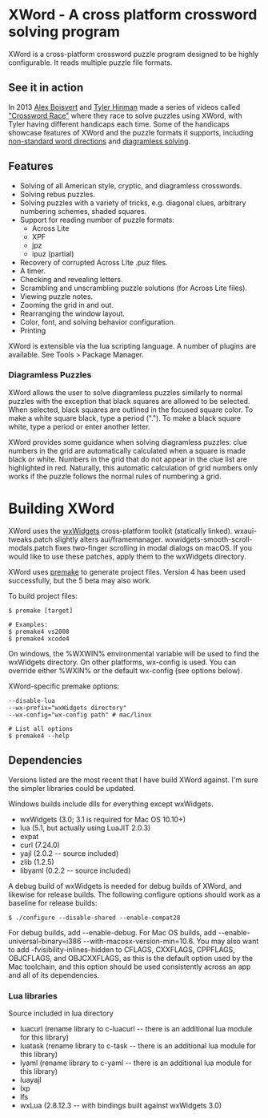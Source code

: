 
# XWord - A cross platform crossword solving program #

XWord is a cross-platform crossword puzzle program designed to be highly
configurable.  It reads multiple puzzle file formats.

## See it in action ##

In 2013 [Alex Boisvert](http://www.alexboisvert.com/) and
[Tyler Hinman](http://www.tylerhinman.com/) made a series of videos called
["Crossword Race"](https://www.youtube.com/watch?v=3kz5z7mobBM&list=PLkuKuYfrweip0hxFZr4gQ7Fk_eLrfbo2Z)
where they race to solve puzzles using XWord, with Tyler having different
handicaps each time.  Some of the handicaps showcase features of XWord and the
puzzle formats it supports, including [non-standard word directions](https://www.youtube.com/watch?v=3kz5z7mobBM&list=PLkuKuYfrweip0hxFZr4gQ7Fk_eLrfbo2Z)
and [diagramless solving](https://www.youtube.com/watch?v=7P1EeDniH5c&index=2&list=PLkuKuYfrweip0hxFZr4gQ7Fk_eLrfbo2Z).

## Features ##

* Solving of all American style, cryptic, and diagramless crosswords.
* Solving rebus puzzles.
* Solving puzzles with a variety of tricks, e.g. diagonal clues, arbitrary
  numbering schemes, shaded squares.
* Support for reading number of puzzle formats:
    * Across Lite
    * XPF
    * jpz
    * ipuz (partial)
* Recovery of corrupted Across Lite .puz files.
* A timer.
* Checking and revealing letters.
* Scrambling and unscrambling puzzle solutions (for Across Lite files).
* Viewing puzzle notes.
* Zooming the grid in and out.
* Rearranging the window layout.
* Color, font, and solving behavior configuration.
* Printing

XWord is extensible via the lua scripting language.  A number of plugins are
available.  See Tools > Package Manager.


### Diagramless Puzzles ###

XWord allows the user to solve diagramless puzzles similarly to normal puzzles
with the exception that black squares are allowed to be selected. When
selected, black squares are outlined in the focused square color.
To make a white square black, type a period (".").  To make a black square
white, type a period or enter another letter.

XWord provides some guidance when solving diagramless puzzles: clue numbers
in the grid are automatically calculated when a square is made black or white.
Numbers in the grid that do not appear in the clue list are highlighted in red.
Naturally, this automatic calculation of grid numbers only works if the puzzle
follows the normal rules of numbering a grid.


# Building XWord #

XWord uses the [wxWidgets](http://www.wxwidgets.org) cross-platform toolkit
(statically linked). wxaui-tweaks.patch slightly alters aui/framemanager.
wxwidgets-smooth-scroll-modals.patch fixes two-finger scrolling in modal
dialogs on macOS. If you would like to use these patches, apply them to the
wxWidgets directory.

XWord uses [premake](http://industriousone.com/premake/download) to generate
project files.  Version 4 has been used successfully, but the 5 beta may also work.

To build project files:

    $ premake [target]

    # Examples:
    $ premake4 vs2008
    $ premake4 xcode4

On windows, the %WXWIN% environmental variable will be used to find the wxWidgets
directory.  On other platforms, wx-config is used.  You can override either
%WXIN% or the default wx-config (see options below).

XWord-specific premake options:

    --disable-lua
    --wx-prefix="wxWidgets directory"
    --wx-config="wx-config path" # mac/linux

    # List all options
    $ premake4 --help

## Dependencies ##

Versions listed are the most recent that I have build XWord against.
I'm sure the simpler libraries could be updated.

Windows builds include dlls for everything except wxWidgets.

* wxWidgets (3.0; 3.1 is required for Mac OS 10.10+)
* lua (5.1, but actually using LuaJIT 2.0.3)
* expat
* curl (7.24.0)
* yajl (2.0.2 -- source included)
* zlib (1.2.5)
* libyaml (0.2.2 -- source included)

A debug build of wxWidgets is needed for debug builds of XWord, and likewise for release builds. The
following configure options should work as a baseline for release builds:

    $ ./configure --disable-shared --enable-compat28

For debug builds, add --enable-debug. For Mac OS builds, add --enable-universal-binary=i386
--with-macosx-version-min=10.6. You may also want to add -fvisibility-inlines-hidden to CFLAGS,
CXXFLAGS, CPPFLAGS, OBJCFLAGS, and OBJCXXFLAGS, as this is the default option used by the Mac
toolchain, and this option should be used consistently across an app and all of its dependencies.

### Lua libraries ###

Source included in lua directory

* luacurl (rename library to c-luacurl -- there is an additional lua module for this library)
* luatask (rename library to c-task -- there is an additional lua module for this library)
* lyaml (rename library to c-yaml -- there is an additional lua module for this library)
* luayajl
* lxp
* lfs
* wxLua (2.8.12.3 -- with bindings built against wxWidgets 3.0)
